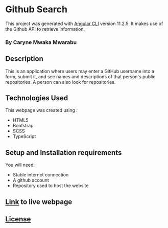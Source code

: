 # Github Search

This project was generated with [Angular CLI](https://github.com/angular/angular-cli) version 11.2.5. It makes use of the Github API to retrieve information.
### By Caryne Mwaka Mwarabu
## Description

This is an application where users may enter a GitHub username into a form, submit it, and see names and descriptions of that person's public repositories. A person can also look for repositories.

## Technologies Used
This webpage was created using :

* HTML5
* Bootstrap
* SCSS
* TypeScript


## Setup and Installation requirements
You will need:
* Stable internet connection
* A github account
* Repository used to host the website
## [Link]( https://careymwarabu.github.io/GithubSearch/) to live webpage

## [License](MIT)
